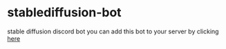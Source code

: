 # stablediffusion-bot
stable diffusion discord bot
you can add this bot to your server by clicking [here](https://discord.com/api/oauth2/authorize?client_id=1169134134250180649&permissions=2147485696&scope=applications.commands%20bot)
